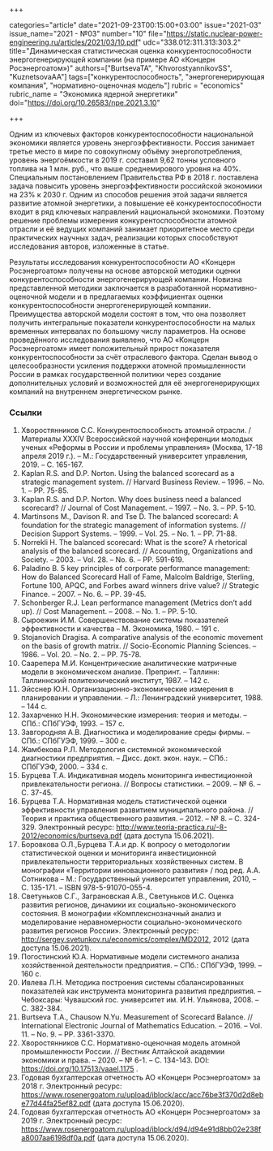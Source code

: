 +++

categories="article"
date="2021-09-23T00:15:00+03:00"
issue="2021-03"
issue_name="2021 - №03"
number="10"
file="https://static.nuclear-power-engineering.ru/articles/2021/03/10.pdf"
udc="338.012:311.313:303.2"
title="Динамическая статистическая оценка конкурентоспособности энергогенерирующей компании (на примере АО «Концерн Росэнергоатом»)"
authors=["BurtsevaTA", "KhvorostyannikovSS", "KuznetsovaAA"]
tags=["конкурентоспособность", "энергогенерирующая компания", "нормативно-оценочная модель"]
rubric = "economics"
rubric_name = "Экономика ядерной энергетики"
doi="https://doi.org/10.26583/npe.2021.3.10"

+++

Одним из ключевых факторов конкурентоспособности национальной экономики является уровень энергоэффективности. Россия занимает третье место в мире по совокупному объёму энергопотребления, уровень энергоёмкости в 2019 г. составил 9,62 тонны условного топлива на 1 млн. руб., что выше среднемирового уровня на 40%. Специальным постановлением Правительства РФ в 2018 г. поставлена задача повысить уровень энергоэффективности российской экономики на 23% к 2030 г. Одним из способов решения этой задачи является развитие атомной энергетики, а повышение её конкурентоспособности входит в ряд ключевых направлений национальной экономики. Поэтому решение проблемы измерения конкурентоспособности атомной отрасли и её ведущих компаний занимает приоритетное место среди практических научных задач, реализации которых способствуют исследования авторов, изложенные в статье.

Результаты исследования конкурентоспособности АО «Концерн Росэнергоатом» получены на основе авторской методики оценки конкурентоспособности энергогенерирующей компании. Новизна представленной методики заключается в разработанной нормативно-оценочной модели и в предлагаемых коэффициентах оценки конкурентоспособности энергогенерирующей компании. Преимущества авторской модели состоят в том, что она позволяет получить интегральные показатели конкурентоспособности на малых временных интервалах по большому числу параметров. На основе проведённого исследования выявлено, что АО «Концерн Росэнергоатом» имеет положительный прирост показателя конкурентоспособности за счёт отраслевого фактора. Сделан вывод о целесообразности усиления поддержки атомной промышленности России в рамках государственной политики через создание дополнительных условий и возможностей для её энергогенерирующих компаний на внутреннем энергетическом рынке.

### Ссылки

1. Хворостянников С.С. Конкурентоспособность атомной отрасли. / Материалы XXXIV Всероссийской научной конференции молодых ученых «Реформы в России и проблемы управления» (Москва, 17-18 апреля 2019 г.). – М.: Государственный университет управления, 2019. – С. 165-167.
2. Kaplan R.S. and D.P. Norton. Using the balanced scorecard as a strategic management system. // Harvard Business Review. – 1996. – No. 1. – PP. 75-85.
3. Kaplan R.S. and D.P. Norton. Why does business need a balanced scorecard? // Journal of Cost Management. – 1997. – No. 3. – PP. 5-10.
4. Martinsons M., Davison R. and Tse D. The balanced scorecard: A foundation for the strategic management of information systems. // Decision Support Systems. – 1999. – Vol. 25. – No. 1. – PP. 71-88.
5. Norrekli H. The balanced scorecard: What is the score? A rhetorical analysis of the balanced scorecard. // Accounting, Organizations and Society. – 2003. – Vol. 28. – No. 6. – PP. 591-619.
6. Paladino B. 5 key principles of corporate performance management: How do Balanced Scorecard Hall of Fame, Malcolm Baldrige, Sterling, Fortune 100, APQC, and Forbes award winners drive value? // Strategic Finance. – 2007. – No. 6. – PP. 39-45.
7. Schonberger R.J. Lean performance management (Metrics don’t add up). // Cost Management. – 2008. – No. 1. – PP. 5-10.
8. Сыроежин И.М. Совершенствование системы показателей эффективности и качества – М. Экономика, 1980. – 191 c.
9. Stojanovich Dragisa. A comparative analysis of the economic movement on the basis of growth matrix. // Socio-Economic Planning Sciences. – 1986. – Vol. 20. – No. 2. – PP. 75-78.
10. Саарепера М.И. Концентрические аналитические матричные модели в экономическом анализе. Препринт. – Таллинн: Таллиннский политехнический институт, 1987. – 142 c.
11. Эйсснер Ю.Н. Организационно-экономические измерения в планировании и управлении. – Л.: Ленинградский университет, 1988. – 144 c.
12. Захарченко Н.Н. Экономические измерения: теория и методы. – СПб.: СПбГУЭФ, 1993. – 157 c.
13. Завгородняя А.В. Диагностика и моделирование среды фирмы. – СПб.: СПбГУЭФ, 1999. – 300 c.
14. Жамбекова Р.Л. Методология системной экономической диагностики предприятия. – Дисс. докт. экон. наук. – СПб.: СПбГУЭФ, 2000. – 334 c.
15. Бурцева Т.А. Индикативная модель мониторинга инвестиционной привлекательности региона. // Вопросы статистики. – 2009. – № 6. – С. 37-45.
16. Бурцева Т.А. Нормативная модель статистической оценки эффективности управления развитием муниципального района. // Теория и практика общественного развития. – 2012. – № 8. – С. 324-329. Электронный ресурс: http://www.teoria-practica.ru/-8-2012/economics/burtseva.pdf (дата доступа 15.06.2021).
17. Боровкова О.Л.,Бурцева Т.А.и др. К вопросу о методологии статистической оценки и мониторинга инвестиционной привлекательности территориальных хозяйственных систем. В монографии «Территории инновационного развития» / под ред. А.А. Сотникова – М.: Государственный университет управления, 2010, – С. 135-171. – ISBN 978-5-91070-055-4.
18. Светуньков С.Г., Заграновская А.В., Светуньков И.С. Оценка развития регионов, динамики их социально-экономического состояния. В монографии «Комплекснозначный анализ и моделирование неравномерности социально-экономического развития регионов России». Электронный ресурс: http://sergey.svetunkov.ru/economics/complex/MD2012, 2012 (дата доступа 15.06.2021).
19. Погостинский Ю.А. Нормативные модели системного анализа хозяйственной деятельности предприятия. – СПб.: СПбГУЭФ, 1999. – 160 c.
20. Ивлева Л.Н. Методика построения системы сбалансированных показателей как инструмента мониторинга развития предприятия. – Чебоксары: Чувашский гос. университет им. И.Н. Ульянова, 2008. – С. 382-384.
21. Burtseva T.A., Chausow N.Yu. Measurement of Scorecard Balance. // International Electronic Journal of Mathematics Education. – 2016. – Vol. 11. – No. 9. – PP. 3361-3370.
22. Хворостянников С.С. Нормативно-оценочная модель атомной промышленности России. // Вестник Алтайской академии экономики и права. – 2020. – № 6-1. – С. 134-143. DOI: https://doi.org/10.17513/vaael.1175 .
23. Годовая бухгалтерская отчетность АО «Концерн Росэнергоатом» за 2018 г. Электронный ресурс: https://www.rosenergoatom.ru/upload/iblock/acc/acc76be3f370d2d8ebe77d44fa25ef82.pdf (дата доступа 15.06.2020).
24. Годовая бухгалтерская отчетность АО «Концерн Росэнергоатом» за 2019 г. Электронный ресурс: https://www.rosenergoatom.ru/upload/iblock/d94/d94e91d8bb02e238fa8007aa6198df0a.pdf (дата доступа 15.06.2020).